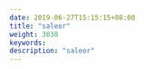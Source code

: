 ```yaml
---
date: 2019-06-27T15:15:15+08:00
title: "saleor"
weight: 3030
keywords: 
description: "saleor"
---
```

